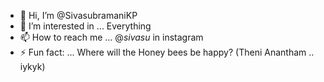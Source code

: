 - 👋 Hi, I’m @SivasubramaniKP
- 👀 I’m interested in ... Everything
- 📫 How to reach me ... @_sivasu_ in instagram
- ⚡ Fun fact: ... Where will the Honey bees be happy? (Theni Anantham .. iykyk)

<!---
SivasubramaniKP/SivasubramaniKP is a ✨ special ✨ repository because its `README.md` (this file) appears on your GitHub profile.
You can click the Preview link to take a look at your changes.
--->

